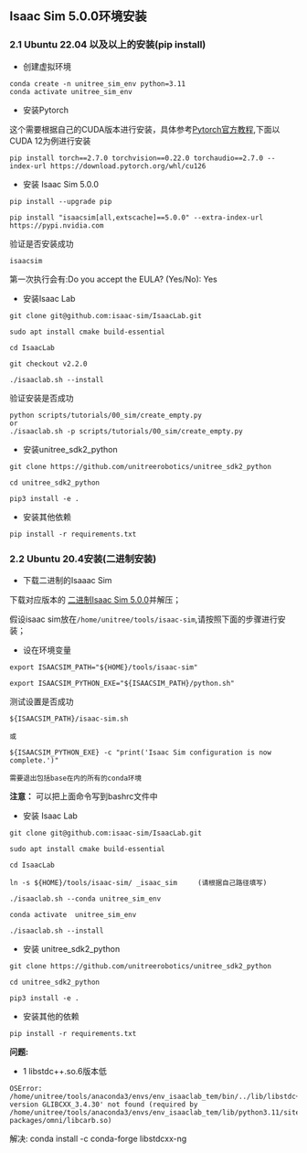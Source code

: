 ## Isaac Sim 5.0.0环境安装
### 2.1 Ubuntu 22.04 以及以上的安装(pip install)

-  创建虚拟环境

```
conda create -n unitree_sim_env python=3.11
conda activate unitree_sim_env
```
- 安装Pytorch

这个需要根据自己的CUDA版本进行安装，具体参考[Pytorch官方教程](https://pytorch.org/get-started/locally/),下面以CUDA 12为例进行安装

```
pip install torch==2.7.0 torchvision==0.22.0 torchaudio==2.7.0 --index-url https://download.pytorch.org/whl/cu126
```
-  安装 Isaac Sim 5.0.0

```
pip install --upgrade pip

pip install "isaacsim[all,extscache]==5.0.0" --extra-index-url https://pypi.nvidia.com

```
验证是否安装成功
```
isaacsim
```
第一次执行会有:Do you accept the EULA? (Yes/No):  Yes



- 安装Isaac Lab

```
git clone git@github.com:isaac-sim/IsaacLab.git

sudo apt install cmake build-essential

cd IsaacLab

git checkout v2.2.0

./isaaclab.sh --install 

```

验证安装是否成功
```
python scripts/tutorials/00_sim/create_empty.py
or
./isaaclab.sh -p scripts/tutorials/00_sim/create_empty.py
```

- 安装unitree_sdk2_python

```
git clone https://github.com/unitreerobotics/unitree_sdk2_python

cd unitree_sdk2_python

pip3 install -e .
```
- 安装其他依赖
```
pip install -r requirements.txt
```

### 2.2 Ubuntu 20.4安装(二进制安装)

- 下载二进制的Isaaac Sim

下载对应版本的
[二进制Isaac Sim 5.0.0](https://docs.isaacsim.omniverse.nvidia.com/latest/installation/download.html#download-isaac-sim-short)并解压；

假设isaac sim放在`/home/unitree/tools/isaac-sim`,请按照下面的步骤进行安装；

- 设在环境变量

```
export ISAACSIM_PATH="${HOME}/tools/isaac-sim"

export ISAACSIM_PYTHON_EXE="${ISAACSIM_PATH}/python.sh"

```
测试设置是否成功

```
${ISAACSIM_PATH}/isaac-sim.sh

或

${ISAACSIM_PYTHON_EXE} -c "print('Isaac Sim configuration is now complete.')" 

需要退出包括base在内的所有的conda环境

```

**注意：** 可以把上面命令写到bashrc文件中

- 安装 Isaac Lab

```
git clone git@github.com:isaac-sim/IsaacLab.git

sudo apt install cmake build-essential

cd IsaacLab

ln -s ${HOME}/tools/isaac-sim/ _isaac_sim     (请根据自己路径填写)

./isaaclab.sh --conda unitree_sim_env

conda activate  unitree_sim_env

./isaaclab.sh --install

```

- 安装 unitree_sdk2_python

```
git clone https://github.com/unitreerobotics/unitree_sdk2_python

cd unitree_sdk2_python

pip3 install -e .

```

- 安装其他的依赖

```
pip install -r requirements.txt

```


**问题:**
- 1 libstdc++.so.6版本低
```
OSError: /home/unitree/tools/anaconda3/envs/env_isaaclab_tem/bin/../lib/libstdc++.so.6: version GLIBCXX_3.4.30' not found (required by /home/unitree/tools/anaconda3/envs/env_isaaclab_tem/lib/python3.11/site-packages/omni/libcarb.so)
```
解决: conda install -c conda-forge libstdcxx-ng